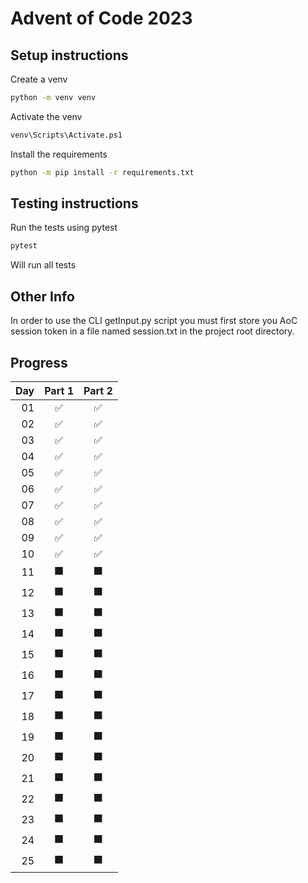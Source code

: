 # Advent of Code 2023

## Setup instructions
Create a venv
```cmd
python -m venv venv
```
Activate the venv
```cmd
venv\Scripts\Activate.ps1
```
Install the requirements
```cmd
python -m pip install -r requirements.txt
```

## Testing instructions
Run the tests using pytest
```cmd
pytest
```
Will run all tests

## Other Info
In order to use the CLI getInput.py script you must first store you AoC session token in a file named session.txt in the project root directory.

## Progress

|Day|Part 1|Part 2|
|--:|:----:|:----:|
| 01|  ✅  |  ✅  |
| 02|  ✅  |  ✅  |
| 03|  ✅  |  ✅  |
| 04|  ✅  |  ✅  |
| 05|  ✅  |  ✅  |
| 06|  ✅  |  ✅  |
| 07|  ✅  |  ✅  |
| 08|  ✅  |  ✅  |
| 09|  ✅  |  ✅  |
| 10|  ✅  |  ✅  |
| 11|  ⬛  |  ⬛  |
| 12|  ⬛  |  ⬛  |
| 13|  ⬛  |  ⬛  |
| 14|  ⬛  |  ⬛  |
| 15|  ⬛  |  ⬛  |
| 16|  ⬛  |  ⬛  |
| 17|  ⬛  |  ⬛  |
| 18|  ⬛  |  ⬛  |
| 19|  ⬛  |  ⬛  |
| 20|  ⬛  |  ⬛  |
| 21|  ⬛  |  ⬛  |
| 22|  ⬛  |  ⬛  |
| 23|  ⬛  |  ⬛  |
| 24|  ⬛  |  ⬛  |
| 25|  ⬛  |  ⬛  |
